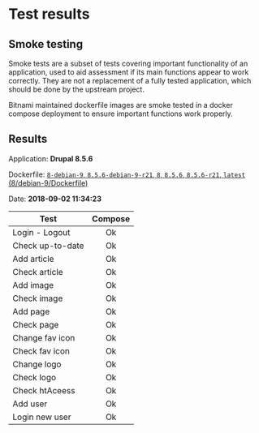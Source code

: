 # Test results

## Smoke testing

Smoke tests are a subset of tests covering important functionality of an application, used to aid assessment if its main functions appear to work correctly. They are not a replacement of a fully tested application, which should be done by the upstream project.

Bitnami maintained dockerfile images are smoke tested in a docker compose deployment to ensure important functions work properly.

## Results

Application: **Drupal 8.5.6**

Dockerfile: [`8-debian-9`, `8.5.6-debian-9-r21`, `8`, `8.5.6`, `8.5.6-r21`, `latest` (8/debian-9/Dockerfile)](https://github.com/bitnami-labs/bitnami-docker-drupal/blob/8.5.6-debian-9-r21/8/debian-9/Dockerfile) 

Date: **2018-09-02 11:34:23**

Test | Compose
--- | :---:
Login - Logout  | Ok
Check up-to-date  | Ok
Add article | Ok
Check article  | Ok
Add image | Ok
Check image | Ok
Add page | Ok
Check page | Ok
Change fav icon | Ok
Check fav icon | Ok
Change logo | Ok
Check logo | Ok
Check htAceess | Ok
Add user | Ok
Login new user | Ok
